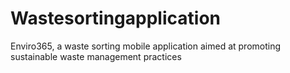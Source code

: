 # Wastesortingapplication
Enviro365, a waste sorting mobile application aimed at promoting sustainable waste management practices
